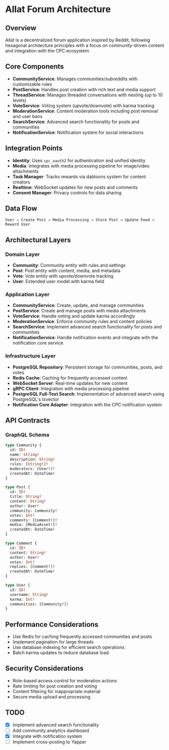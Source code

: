 # Allat Forum Architecture

## Overview
Allat is a decentralized forum application inspired by Reddit, following hexagonal architecture principles with a focus on community-driven content and integration with the CPC ecosystem.

## Core Components
- **CommunityService**: Manages communities/subreddits with customizable rules
- **PostService**: Handles post creation with rich text and media support
- **ThreadService**: Manages threaded conversations with nesting (up to 10 levels)
- **VoteService**: Voting system (upvote/downvote) with karma tracking
- **ModerationService**: Content moderation tools including post removal and user bans
- **SearchService**: Advanced search functionality for posts and communities
- **NotificationService**: Notification system for social interactions

## Integration Points
- **Identity**: Uses `cpc_oauth2` for authentication and unified identity
- **Media**: Integrates with media processing pipeline for image/video attachments
- **Task Manager**: Tracks rewards via dabloons system for content creators
- **Realtime**: WebSocket updates for new posts and comments
- **Consent Manager**: Privacy controls for data sharing

## Data Flow
```
User → Create Post → Media Processing → Store Post → Update Feed → Reward User
```

## Architectural Layers

### Domain Layer
- **Community**: Community entity with rules and settings
- **Post**: Post entity with content, media, and metadata
- **Vote**: Vote entity with upvote/downvote tracking
- **User**: Extended user model with karma field

### Application Layer
- **CommunityService**: Create, update, and manage communities
- **PostService**: Create and manage posts with media attachments
- **VoteService**: Handle voting and update karma accordingly
- **ModerationService**: Enforce community rules and content policies
- **SearchService**: Implement advanced search functionality for posts and communities
- **NotificationService**: Handle notification events and integrate with the notification core service

### Infrastructure Layer
- **PostgreSQL Repository**: Persistent storage for communities, posts, and votes
- **Redis Cache**: Caching for frequently accessed content
- **WebSocket Server**: Real-time updates for new content
- **gRPC Client**: Integration with media processing pipeline
- **PostgreSQL Full-Text Search**: Implementation of advanced search using PostgreSQL's tsvector
- **Notification Core Adapter**: Integration with the CPC notification system

## API Contracts

### GraphQL Schema
```graphql
type Community {
  id: ID!
  name: String!
  description: String!
  rules: [String!]!
  moderators: [User!]!
  createdAt: DateTime!
}

type Post {
  id: ID!
  title: String!
  content: String!
  author: User!
  community: Community!
  votes: Int!
  comments: [Comment!]!
  media: [MediaAsset!]!
  createdAt: DateTime!
}

type Comment {
  id: ID!
  content: String!
  author: User!
  votes: Int!
  replies: [Comment!]!
  createdAt: DateTime!
}

type User {
  id: ID!
  username: String!
  karma: Int!
  communities: [Community!]!
}
```

## Performance Considerations
- Use Redis for caching frequently accessed communities and posts
- Implement pagination for large threads
- Use database indexing for efficient search operations
- Batch karma updates to reduce database load

## Security Considerations
- Role-based access control for moderation actions
- Rate limiting for post creation and voting
- Content filtering for inappropriate material
- Secure media upload and processing

## TODO
- [x] Implement advanced search functionality
- [ ] Add community analytics dashboard
- [x] Integrate with notification system
- [ ] Implement cross-posting to Yapper